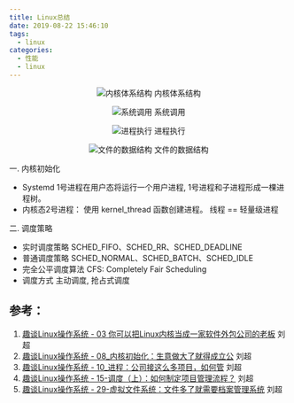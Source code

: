 ```yaml
---
title: Linux总结
date: 2019-08-22 15:46:10
tags:
  - linux
categories:
  - 性能
  - linux   
---
```


<p hidden></p>
<!-- more -->


<div style="text-align: center;">

![内核体系结构](https://user-images.githubusercontent.com/5608425/63564514-e5f0ae00-c597-11e9-9d32-985d0771c207.png) 内核体系结构

![系统调用](https://user-images.githubusercontent.com/5608425/63564517-e721db00-c597-11e9-86eb-2e5d502a2c52.jpg)  系统调用

![进程执行](https://user-images.githubusercontent.com/5608425/63564515-e6894480-c597-11e9-90c2-eba751ad0c08.jpg) 进程执行

![文件的数据结构](https://user-images.githubusercontent.com/5608425/63564376-6e228380-c597-11e9-8e74-97768f54c984.jpg)   文件的数据结构

</div>

一. 内核初始化
+ Systemd 1号进程在用户态将运行一个用户进程, 1号进程和子进程形成一棵进程树。
+ 内核态2号进程： 使用 kernel_thread 函数创建进程。  线程 == 轻量级进程

二. 调度策略
+ 实时调度策略
  SCHED_FIFO、SCHED_RR、SCHED_DEADLINE
+ 普通调度策略
  SCHED_NORMAL、SCHED_BATCH、SCHED_IDLE
+ 完全公平调度算法
  CFS: Completely Fair Scheduling 
+ 调度方式
  主动调度, 抢占式调度  


## 参考：
1. [趣谈Linux操作系统 - 03 你可以把Linux内核当成一家软件外包公司的老板]()   刘超
2. [趣谈Linux操作系统 - 08_内核初始化：生意做大了就得成立公]()    刘超
3. [趣谈Linux操作系统 - 10_进程：公司接这么多项目，如何管]()   刘超
4. [趣谈Linux操作系统 - 15-调度（上）：如何制定项目管理流程？]()  刘超
6. [趣谈Linux操作系统 - 29-虚拟文件系统：文件多了就需要档案管理系统]()   刘超









 
